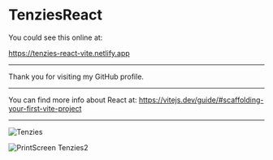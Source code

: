 # TenziesReact
You could see this online at:

https://tenzies-react-vite.netlify.app



******************************************

Thank you for visiting my GitHub profile.

******************************************

You can find more info about React at:
https://vitejs.dev/guide/#scaffolding-your-first-vite-project

******************************************

![Tenzies](https://user-images.githubusercontent.com/91092822/203848202-2c0c20b9-2354-4979-85fd-fe4e0a5a5818.PNG)

![PrintScreen Tenzies2](https://user-images.githubusercontent.com/91092822/203847979-e5275f87-5058-45c9-a42c-e2b087f18191.PNG)
